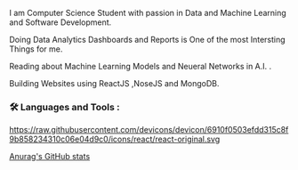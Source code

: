 I am Computer Science Student with passion in Data and Machine Learning and Software Development.

Doing Data Analytics Dashboards and Reports is One of the most Intersting Things for me.

Reading about Machine Learning Models and Neueral Networks in A.I. .

Building Websites using ReactJS ,NoseJS and MongoDB.

### :hammer_and_wrench: Languages and Tools :

https://raw.githubusercontent.com/devicons/devicon/6910f0503efdd315c8f9b858234310c06e04d9c0/icons/react/react-original.svg


[Anurag's GitHub stats](https://github-readme-stats.vercel.app/api?username=omar24524&theme=dark&show_icons=true)
